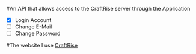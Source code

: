 #An API that allows access to the CraftRise server through the Application

- [x] Login Account
- [ ] Change E-Mail
- [ ] Change Password

#The website I use
[CraftRise](https://www.craftrise.com.tr/)
